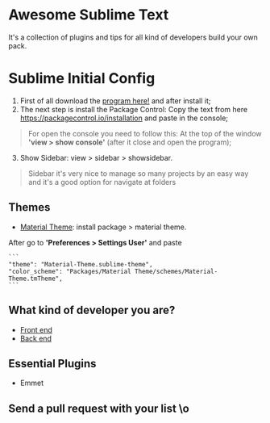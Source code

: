 # Awesome Sublime Text
It's a collection of plugins and tips for all kind of developers build your own pack.

# Sublime Initial Config
1. First of all download the [program here!](https://www.sublimetext.com/3) and after install it;
2. The next step is install the Package Control: Copy the text from here <https://packagecontrol.io/installation> and paste in the console;
> For open the console you need to follow this: At the top of the window **'view > show console'** (after it close and open the program);
3. Show Sidebar: view > sidebar > showsidebar.
> Sidebar it's very nice to manage so many projects by an easy way and it's a good option for navigate at folders

## Themes

* [Material Theme](https://github.com/equinusocio/material-theme): install package > material theme.

After go to **'Preferences > Settings User'** and paste 

    ```
    "theme": "Material-Theme.sublime-theme",
    "color_scheme": "Packages/Material Theme/schemes/Material-Theme.tmTheme",
    ```


## What kind of developer you are?

- [Front  end](front-end.md)
- [Back  end](back-end.md)

## Essential Plugins
* Emmet

## Send a pull request with your list \o
